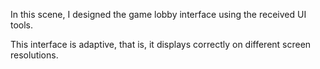 In this scene, I designed the game lobby interface using the received UI tools.

This interface is adaptive, that is, it displays correctly on different screen resolutions.